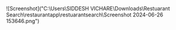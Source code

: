 ![Screenshot]("C:\Users\SIDDESH VICHARE\Downloads\Restuarant Search\restaurantapp\restuarantsearch\Screenshot 2024-06-26 153646.png")
